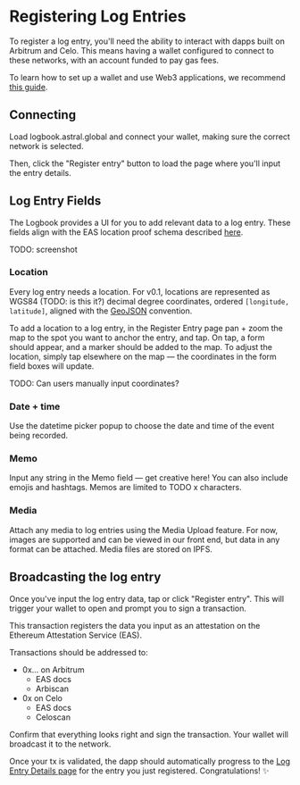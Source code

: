 # Registering Log Entries

To register a log entry, you'll need the ability to interact with dapps built on Arbitrum and Celo. This means having a wallet configured to
connect to these networks, with an account funded to pay gas fees.

To learn how to set up a wallet and use Web3 applications, we recommend [this guide](TODO).

## Connecting

Load logbook.astral.global and connect your wallet, making sure the correct network is selected.

Then, click the "Register entry" button to load the page where you'll input the entry details.

## Log Entry Fields

The Logbook provides a UI for you to add relevant data to a log entry. These fields align with the EAS location proof schema described
[here](../location-proof-protocol/eas-schema.md).

TODO: screenshot

### Location

Every log entry needs a location. For v0.1, locations are represented as WGS84 (TODO: is this it?) decimal degree coordinates, ordered
`[longitude, latitude]`, aligned with the [GeoJSON](https://www.google.com/search?q=geojson+standard) convention.

To add a location to a log entry, in the Register Entry page pan + zoom the map to the spot you want to anchor the entry, and tap. On tap, a
form should appear, and a marker should be added to the map. To adjust the location, simply tap elsewhere on the map — the coordinates in
the form field boxes will update.

TODO: Can users manually input coordinates?

### Date + time

Use the datetime picker popup to choose the date and time of the event being recorded.

### Memo

Input any string in the Memo field — get creative here! You can also include emojis and hashtags. Memos are limited to TODO x characters.

### Media

Attach any media to log entries using the Media Upload feature. For now, images are supported and can be viewed in our front end, but data
in any format can be attached. Media files are stored on IPFS.

## Broadcasting the log entry

Once you've input the log entry data, tap or click "Register entry". This will trigger your wallet to open and prompt you to sign a
transaction.

This transaction registers the data you input as an attestation on the Ethereum Attestation Service (EAS).

Transactions should be addressed to:

- 0x... on Arbitrum
  - EAS docs
  - Arbiscan
- 0x on Celo
  - EAS docs
  - Celoscan

Confirm that everything looks right and sign the transaction. Your wallet will broadcast it to the network.

Once your tx is validated, the dapp should automatically progress to the [Log Entry Details page](./viewing-entries.md) for the entry you
just registered. Congratulations! ✨
